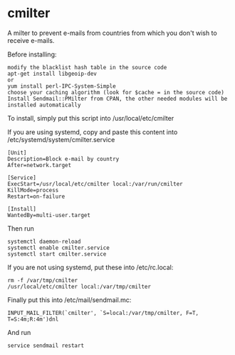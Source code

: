 cmilter
=======

A milter to prevent e-mails from countries from which you don't wish to receive
e-mails.

Before installing:

    modify the blacklist hash table in the source code
	apt-get install libgeoip-dev
    or
	yum install perl-IPC-System-Simple
    choose your caching algorithm (look for $cache = in the source code)
    Install Sendmail::PMilter from CPAN, the other needed modules will be installed automatically

To install, simply put this script into /usr/local/etc/cmilter

If you are using systemd, copy and paste this content into
/etc/systemd/system/cmilter.service

    [Unit]
    Description=Block e-mail by country
    After=network.target

    [Service]
    ExecStart=/usr/local/etc/cmilter local:/var/run/cmilter
    KillMode=process
    Restart=on-failure

    [Install]
    WantedBy=multi-user.target

Then run

    systemctl daemon-reload
    systemctl enable cmilter.service
    systemctl start cmilter.service

If you are not using systemd, put these into /etc/rc.local:

    rm -f /var/tmp/cmilter
    /usr/local/etc/cmilter local:/var/tmp/cmilter

Finally put this into /etc/mail/sendmail.mc:

    INPUT_MAIL_FILTER(`cmilter', `S=local:/var/tmp/cmilter, F=T, T=S:4m;R:4m')dnl

And run

    service sendmail restart
